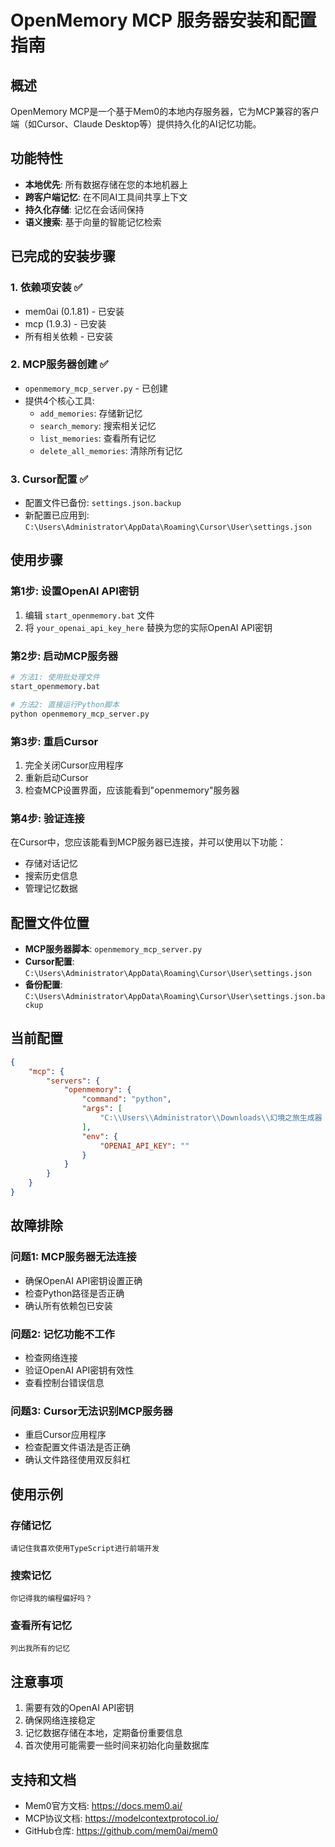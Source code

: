 # OpenMemory MCP 服务器安装和配置指南

## 概述
OpenMemory MCP是一个基于Mem0的本地内存服务器，它为MCP兼容的客户端（如Cursor、Claude Desktop等）提供持久化的AI记忆功能。

## 功能特性
- **本地优先**: 所有数据存储在您的本地机器上
- **跨客户端记忆**: 在不同AI工具间共享上下文
- **持久化存储**: 记忆在会话间保持
- **语义搜索**: 基于向量的智能记忆检索

## 已完成的安装步骤

### 1. 依赖项安装 ✅
- mem0ai (0.1.81) - 已安装
- mcp (1.9.3) - 已安装
- 所有相关依赖 - 已安装

### 2. MCP服务器创建 ✅
- `openmemory_mcp_server.py` - 已创建
- 提供4个核心工具:
  - `add_memories`: 存储新记忆
  - `search_memory`: 搜索相关记忆
  - `list_memories`: 查看所有记忆
  - `delete_all_memories`: 清除所有记忆

### 3. Cursor配置 ✅
- 配置文件已备份: `settings.json.backup`
- 新配置已应用到: `C:\Users\Administrator\AppData\Roaming\Cursor\User\settings.json`

## 使用步骤

### 第1步: 设置OpenAI API密钥
1. 编辑 `start_openmemory.bat` 文件
2. 将 `your_openai_api_key_here` 替换为您的实际OpenAI API密钥

### 第2步: 启动MCP服务器
```bash
# 方法1: 使用批处理文件
start_openmemory.bat

# 方法2: 直接运行Python脚本
python openmemory_mcp_server.py
```

### 第3步: 重启Cursor
1. 完全关闭Cursor应用程序
2. 重新启动Cursor
3. 检查MCP设置界面，应该能看到"openmemory"服务器

### 第4步: 验证连接
在Cursor中，您应该能看到MCP服务器已连接，并可以使用以下功能：
- 存储对话记忆
- 搜索历史信息
- 管理记忆数据

## 配置文件位置
- **MCP服务器脚本**: `openmemory_mcp_server.py`
- **Cursor配置**: `C:\Users\Administrator\AppData\Roaming\Cursor\User\settings.json`
- **备份配置**: `C:\Users\Administrator\AppData\Roaming\Cursor\User\settings.json.backup`

## 当前配置
```json
{
    "mcp": {
        "servers": {
            "openmemory": {
                "command": "python",
                "args": [
                    "C:\\Users\\Administrator\\Downloads\\幻境之旅生成器 (4)\\openmemory_mcp_server.py"
                ],
                "env": {
                    "OPENAI_API_KEY": ""
                }
            }
        }
    }
}
```

## 故障排除

### 问题1: MCP服务器无法连接
- 确保OpenAI API密钥设置正确
- 检查Python路径是否正确
- 确认所有依赖包已安装

### 问题2: 记忆功能不工作
- 检查网络连接
- 验证OpenAI API密钥有效性
- 查看控制台错误信息

### 问题3: Cursor无法识别MCP服务器
- 重启Cursor应用程序
- 检查配置文件语法是否正确
- 确认文件路径使用双反斜杠

## 使用示例

### 存储记忆
```
请记住我喜欢使用TypeScript进行前端开发
```

### 搜索记忆
```
你记得我的编程偏好吗？
```

### 查看所有记忆
```
列出我所有的记忆
```

## 注意事项
1. 需要有效的OpenAI API密钥
2. 确保网络连接稳定
3. 记忆数据存储在本地，定期备份重要信息
4. 首次使用可能需要一些时间来初始化向量数据库

## 支持和文档
- Mem0官方文档: https://docs.mem0.ai/
- MCP协议文档: https://modelcontextprotocol.io/
- GitHub仓库: https://github.com/mem0ai/mem0 